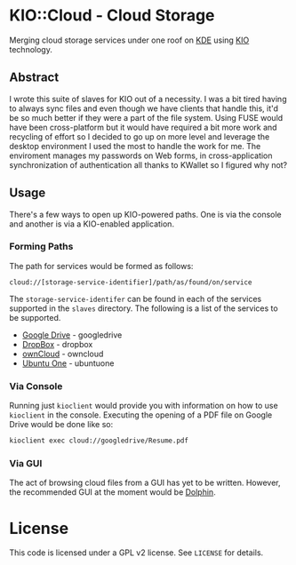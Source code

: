 # KIO::Cloud - Cloud Storage

Merging cloud storage services under one roof on [KDE](http://kde.org) using 
[KIO](http://api.kde.org/4.x-api/kdelibs-apidocs/kio/html/index.html) 
technology.

## Abstract

I wrote this suite of slaves for KIO out of a necessity. I was a bit tired 
having to always sync files and even though we have clients that handle this, 
it'd be so much better if they were a part of the file system. Using FUSE 
would have been cross-platform but it would have required a bit more work and 
recycling of effort so I decided to go up on more level and leverage the 
desktop environment I used the most to handle the work for me. The enviroment 
manages my passwords on Web forms, in cross-application synchronization of 
authentication all thanks to KWallet so I figured why not?

## Usage
There's a few ways to open up KIO-powered paths. One is via the console and 
another is via a KIO-enabled application.

### Forming Paths

The path for services would be formed as follows:

`cloud://[storage-service-identifier]/path/as/found/on/service`

The `storage-service-identifer` can be found in each of the services supported 
in the `slaves` directory. The following is a list of the services to be
supported.

 + [Google Drive](https://drive.google.com) - googledrive
 + [DropBox](https://dropbox.com) - dropbox
 + [ownCloud](https://owncloud.org) - owncloud
 + [Ubuntu One](https://one.ubuntu.com) - ubuntuone

### Via Console
Running just `kioclient` would provide you with information on how to use 
`kioclient` in the console. Executing the opening of a PDF file on Google 
Drive would be done like so:

```bash
kioclient exec cloud://googledrive/Resume.pdf
```

### Via GUI
The act of browsing cloud files from a GUI has yet to be written. However, the
recommended GUI at the moment would be [Dolphin](http://dolphin.kde.org).

# License
This code is licensed under a GPL v2 license. See `LICENSE` for details.
